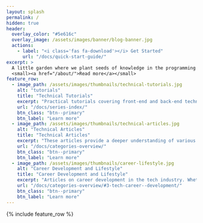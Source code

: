 ```yaml
---
layout: splash
permalink: /
hidden: true
header:
  overlay_color: "#5e616c"
  overlay_image: /assets/images/banner/blog-banner.jpg
  actions:
    - label: "<i class='fas fa-download'></i> Get Started"
      url: "/docs/quick-start-guide/"
excerpt: >
  A little garden where we plant seeds of knowledge in the programming world.<br />
  <small><a href="/about/">Read more</a></small>
feature_row:
  - image_path: /assets/images/thumbnails/technical-tutorials.jpg
    alt: "tutorials"
    title: "Technical Tutorials"
    excerpt: "Practical tutorials covering front-end and back-end technologies. Whether you’re working with JavaScript frameworks like React or backend solutions like Django and AWS, these posts are aimed at providing clear and actionable guidance."
    url: "/docs/series-index/"
    btn_class: "btn--primary"
    btn_label: "Learn more"
  - image_path: /assets/images/thumbnails/technical-articles.jpg
    alt: "Technical Articles"
    title: "Technical Articles"
    excerpt: "These articles provide a deeper understanding of various programming topics. Whether you’re looking to understand the inner workings of a JavaScript framework or the intricacies of a programming language, these articles are for you."
    url: "/docs/categories-overview/"
    btn_class: "btn--primary"
    btn_label: "Learn more"
  - image_path: /assets/images/thumbnails/career-lifestyle.jpg
    alt: "Career Development and Lifestyle"
    title: "Career Development and Lifestyle"
    excerpt: "Articles on career development in the tech industry. Whether you’re looking to break into the tech industry or advance your career, these articles are aimed at providing actionable advice to help you achieve your goals."
    url: "/docs/categories-overview/#3-tech-career--development/"
    btn_class: "btn--primary"
    btn_label: "Learn more"
---
```


{% include feature_row %}
